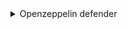 <details>
<summary>Openzeppelin defender</summary>

1. [Defender tuorials](https://youtube.com/playlist?list=PLdJRkA9gCKOMdqVKrkYKT6ulDwDVG6_Ya)
1. [Create a Gnosis Safe Multisig Using Defender](https://youtu.be/IOescPDrF7Y)
</details>
